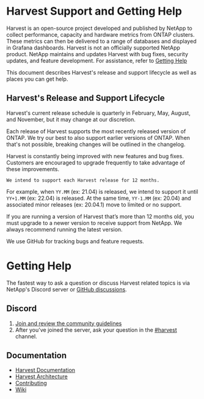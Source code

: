 # Harvest Support and Getting Help

Harvest is an open-source project developed and published by NetApp to collect performance, capacity and hardware metrics from ONTAP clusters. These metrics can then be delivered to a range of databases and displayed in Grafana dashboards. Harvest is not an officially supported NetApp product. NetApp maintains and updates Harvest with bug fixes, security updates, and feature development. For assistance, refer to [Getting Help](#getting-help)

This document describes Harvest's release and support lifecycle as well as places you can get help.

## Harvest's Release and Support Lifecycle

Harvest's current release schedule is quarterly in February, May, August, and November, but it may change at our discretion. 

Each release of Harvest supports the most recently released version of ONTAP. We try our best to also support earlier versions of ONTAP. When that's not possible, breaking changes will be outlined in the changelog.

Harvest is constantly being improved with new features and bug fixes. Customers are encouraged to upgrade frequently to take advantage of these improvements.

`We intend to support each Harvest release for 12 months.`

For example, when `YY.MM` (ex: 21.04) is released, we intend to support it until `YY+1.MM` (ex: 22.04) is released. At the same time, `YY-1.MM` (ex: 20.04) and associated minor releases (ex: 20.04.1) move to limited or no support.

If you are running a version of Harvest that’s more than 12 months old, you must upgrade to a newer version to receive support from NetApp. We always recommend running the latest version.

We use GitHub for tracking bugs and feature requests.

# Getting Help

The fastest way to ask a question or discuss Harvest related topics is via NetApp's Discord server or 
[GitHub discussions](https://github.com/NetApp/harvest/discussions).

## Discord

1. [Join and review the community guidelines](https://discord.gg/NetApp)
2. After you've joined the server, ask your question in the 
   [#harvest](https://discord.com/channels/855068651522490400/1062050414146625536) channel.

## Documentation

* [Harvest Documentation](README.md)
* [Harvest Architecture](ARCHITECTURE.md)
* [Contributing](CONTRIBUTING.md)
* [Wiki](https://github.com/NetApp/harvest/wiki)
